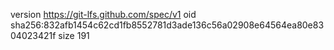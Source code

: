 version https://git-lfs.github.com/spec/v1
oid sha256:832afb1454c62cd1fb8552781d3ade136c56a02908e64564ea80e8304023421f
size 191
